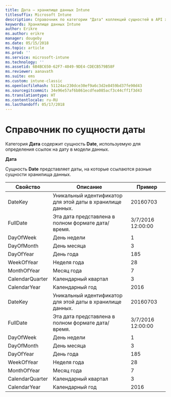 ```yaml
---
title: Дата — хранилище данных Intune
titlesuffix: Microsoft Intune
description: Справочник по категории "Дата" коллекций сущностей в API хранилища данных Intune.
keywords: Хранилище данных Intune
author: Erikre
ms.author: erikre
manager: dougeby
ms.date: 05/15/2018
ms.topic: article
ms.prod: ''
ms.service: microsoft-intune
ms.technology: ''
ms.assetid: 6B4BC650-62F7-4049-9DE4-CDECB579B58F
ms.reviewer: aanavath
ms.suite: ems
ms.custom: intune-classic
ms.openlocfilehash: 51124ac230dce30ef9a6c3d2e8459bd37fe90d43
ms.sourcegitcommit: 34e96e57af6b861ecdfea085acf3c44cff1f3d43
ms.translationtype: HT
ms.contentlocale: ru-RU
ms.lasthandoff: 05/17/2018
---
```

# <a name="reference-for-date-entity"></a>Справочник по сущности даты

Категория **Дата** содержит сущность **Date**, используемую для определения ссылок на дату в модели данных.

**Дата**

Сущность **Date** представляет даты, на которые ссылаются разные сущности хранилища данных.


|    Свойство     |                      Описание                       |       Пример        |
|-----------------|--------------------------------------------------------|----------------------|
|     DateKey     | Уникальный идентификатор для этой даты в хранилище данных. |       20160703       |
|    FullDate     |    Эта дата представлена в полном формате дата/время.     | 3/7/2016 12:00:00 |
|    DayOfWeek    |                      День недели                       |          1           |
|   DayOfMonth    |                      День месяца                      |          3           |
|    DayOfYear    |                      День года                       |         185          |
|   WeekOfYear    |                      Неделя года                      |          28          |
|   MonthOfYear   |                   Месяц года                    |          7           |
| CalendarQuarter |                    Календарный квартал                    |          3           |
|  CalendarYear   |                     Календарный год                      |         2016         |
|     DateKey     | Уникальный идентификатор для этой даты в хранилище данных. |       20160703       |
|    FullDate     |    Эта дата представлена в полном формате дата/время.     | 3/7/2016 12:00:00 |
|    DayOfWeek    |                      День недели                       |          1           |
|   DayOfMonth    |                      День месяца                      |          3           |
|    DayOfYear    |                      День года                       |         185          |
|   WeekOfYear    |                      Неделя года                      |          28          |
|   MonthOfYear   |                   Месяц года                    |          7           |
| CalendarQuarter |                    Календарный квартал                    |          3           |
|  CalendarYear   |                     Календарный год                      |         2016         |

